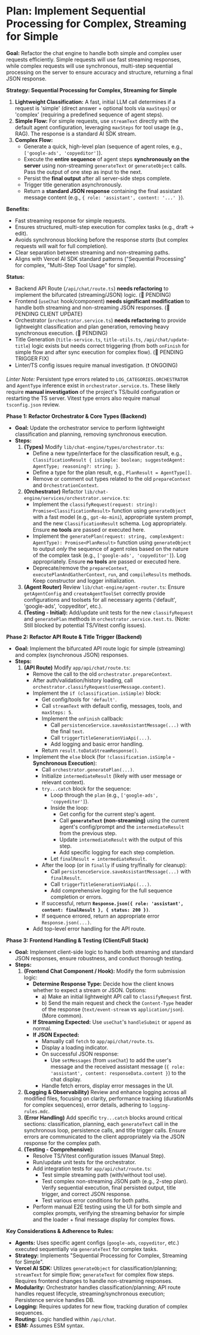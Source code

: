 # Plan: Implement Sequential Processing for Complex, Streaming for Simple

**Goal:** Refactor the chat engine to handle both simple and complex user requests efficiently. Simple requests will use fast streaming responses, while complex requests will use synchronous, multi-step sequential processing on the server to ensure accuracy and structure, returning a final JSON response.

**Strategy: Sequential Processing for Complex, Streaming for Simple**
1.  **Lightweight Classification:** A fast, initial LLM call determines if a request is 'simple' (direct answer + optional tools via `maxSteps`) or 'complex' (requiring a predefined sequence of agent steps).
2.  **Simple Flow:** For simple requests, use `streamText` directly with the default agent configuration, leveraging `maxSteps` for tool usage (e.g., RAG). The response is a standard AI SDK stream.
3.  **Complex Flow:**
    *   Generate a quick, high-level plan (sequence of agent roles, e.g., `['google-ads', 'copyeditor']`).
    *   Execute the **entire sequence** of agent steps **synchronously on the server** using non-streaming `generateText` or `generateObject` calls. Pass the output of one step as input to the next.
    *   Persist the **final output** after all server-side steps complete.
    *   Trigger title generation asynchronously.
    *   Return a **standard JSON response** containing the final assistant message content (e.g., `{ role: 'assistant', content: '...' }`).

**Benefits:**
*   Fast streaming response for simple requests.
*   Ensures structured, multi-step execution for complex tasks (e.g., draft -> edit).
*   Avoids synchronous blocking before the response *starts* (but complex requests will wait for full completion).
*   Clear separation between streaming and non-streaming paths.
*   Aligns with Vercel AI SDK standard patterns ("Sequential Processing" for complex, "Multi-Step Tool Usage" for simple).

**Status:**
*   Backend API Route (`/api/chat/route.ts`) **needs refactoring** to implement the bifurcated (streaming/JSON) logic. (🔄 PENDING)
*   Frontend (`useChat` hook/component) **needs significant modification** to handle both streaming and non-streaming JSON responses. (🔄 PENDING CLIENT UPDATE)
*   Orchestrator (`orchestrator.service.ts`) **needs refactoring** to provide lightweight classification and plan generation, removing heavy synchronous execution. (🔄 PENDING)
*   Title Generation (`title-service.ts`, `title-utils.ts`, `/api/chat/update-title`) logic exists but needs correct triggering (from both `onFinish` for simple flow and after sync execution for complex flow). (📝 PENDING TRIGGER FIX)
*   Linter/TS config issues require manual investigation. (❗ ONGOING)

*Linter Note:* Persistent type errors related to `LOG_CATEGORIES.ORCHESTRATOR` and `AgentType` inference exist in `orchestrator.service.ts`. These likely require **manual investigation** of the project's TS/build configuration or restarting the TS server. Vitest type errors also require manual `tsconfig.json` review.

**Phase 1: Refactor Orchestrator & Core Types (Backend)**

*   **Goal:** Update the orchestrator service to perform lightweight classification and planning, removing synchronous execution.
*   **Steps:**
    1.  **(Types)** Modify `lib/chat-engine/types/orchestrator.ts`:
        *   Define a new type/interface for the classification result, e.g., `ClassificationResult { isSimple: boolean; suggestedAgent: AgentType; reasoning?: string; }`.
        *   Define a type for the plan result, e.g., `PlanResult = AgentType[]`.
        *   Remove or comment out types related to the old `prepareContext` and `OrchestrationContext`.
    2.  **(Orchestrator)** Refactor `lib/chat-engine/services/orchestrator.service.ts`:
        *   Implement the `classifyRequest(request: string): Promise<ClassificationResult>` function using `generateObject` with a fast model (e.g., `gpt-4o-mini`), appropriate system prompt, and the new `ClassificationResult` schema. Log appropriately. Ensure **no tools** are passed or executed here.
        *   Implement the `generatePlan(request: string, complexAgent: AgentType): Promise<PlanResult>` function using `generateObject` to output *only* the sequence of agent roles based on the nature of the complex task (e.g., `['google-ads', 'copyeditor']`). Log appropriately. Ensure **no tools** are passed or executed here.
        *   Deprecate/remove the `prepareContext`, `executePlanAndGatherContext`, `run`, and `compileResults` methods. Keep constructor and logger initialization.
    3.  **(Agent Router)** Review `lib/chat-engine/agent-router.ts`: Ensure `getAgentConfig` and `createAgentToolSet` correctly provide configurations and toolsets for all necessary agents ('default', 'google-ads', 'copyeditor', etc.).
    4.  **(Testing - Initial):** Add/update unit tests for the new `classifyRequest` and `generatePlan` methods in `orchestrator.service.test.ts`. (Note: Still blocked by potential TS/Vitest config issues).

**Phase 2: Refactor API Route & Title Trigger (Backend)**

*   **Goal:** Implement the bifurcated API route logic for simple (streaming) and complex (synchronous JSON) responses.
*   **Steps:**
    1.  **(API Route)** Modify `app/api/chat/route.ts`:
        *   Remove the call to the old `orchestrator.prepareContext`.
        *   After auth/validation/history loading, call `orchestrator.classifyRequest(userMessage.content)`.
        *   Implement the `if (classification.isSimple)` block:
            *   Get config/tools for `'default'`.
            *   Call `streamText` with default config, messages, tools, and `maxSteps: 5`.
            *   Implement the `onFinish` callback:
                *   Call `persistenceService.saveAssistantMessage(...)` with the final `text`.
                *   Call `triggerTitleGenerationViaApi(...)`.
                *   Add logging and basic error handling.
            *   Return `result.toDataStreamResponse()`.
        *   Implement the `else` block (for `!classification.isSimple` - **Synchronous Execution**):
            *   Call `orchestrator.generatePlan(...)`.
            *   Initialize `intermediateResult` (likely with user message or relevant context).
            *   `try...catch` block for the sequence:
                *   Loop through the `plan` (e.g., `['google-ads', 'copyeditor']`).
                *   Inside the loop:
                    *   Get config for the current step's agent.
                    *   Call **`generateText` (non-streaming)** using the current agent's config/prompt and the `intermediateResult` from the previous step.
                    *   Update `intermediateResult` with the output of this step.
                    *   Add specific logging for each step completion.
                *   Let `finalResult = intermediateResult`.
            *   After the loop (or in `finally` if using try/finally for cleanup):
                *   Call `persistenceService.saveAssistantMessage(...)` with `finalResult`.
                *   Call `triggerTitleGenerationViaApi(...)`.
                *   Add comprehensive logging for the full sequence completion or errors.
            *   If successful, return **`Response.json({ role: 'assistant', content: finalResult }, { status: 200 })`**.
            *   If sequence errored, return an appropriate error `Response.json(...)`.
        *   Add top-level error handling for the API route.

**Phase 3: Frontend Handling & Testing (Client/Full Stack)**

*   **Goal:** Implement client-side logic to handle both streaming and standard JSON responses, ensure robustness, and conduct thorough testing.
*   **Steps:**
    1.  **(Frontend Chat Component / Hook):** Modify the form submission logic:
        *   **Determine Response Type:** Decide how the client knows whether to expect a stream or JSON. Options:
            *   a) Make an initial lightweight API call to `classifyRequest` first.
            *   b) Send the main request and check the `Content-Type` header of the response (`text/event-stream` vs `application/json`). (More common).
        *   **If Streaming Expected:** Use `useChat`'s `handleSubmit` or `append` as normal.
        *   **If JSON Expected:**
            *   Manually call `fetch` to `app/api/chat/route.ts`.
            *   Display a loading indicator.
            *   On successful JSON response:
                *   Use `setMessages` (from `useChat`) to add the user's message and the received assistant message (`{ role: 'assistant', content: responseData.content }`) to the chat display.
            *   Handle fetch errors, display error messages in the UI.
    2.  **(Logging & Observability)** Review and enhance logging across all modified files, focusing on clarity, performance tracking (durationMs for complex sequences), error details, adhering to `logging-rules.mdc`.
    3.  **(Error Handling)** Add specific `try...catch` blocks around critical sections: classification, planning, each `generateText` call in the synchronous loop, persistence calls, and title trigger calls. Ensure errors are communicated to the client appropriately via the JSON response for the complex path.
    4.  **(Testing - Comprehensive):**
        *   Resolve TS/Vitest configuration issues (Manual Step).
        *   Run/update unit tests for the orchestrator.
        *   Add integration tests for `app/api/chat/route.ts`:
            *   Test simple streaming path (with/without tool use).
            *   Test complex non-streaming JSON path (e.g., 2-step plan). Verify sequential execution, final persisted output, title trigger, and correct JSON response.
            *   Test various error conditions for both paths.
        *   Perform manual E2E testing using the UI for both simple and complex prompts, verifying the streaming behavior for simple and the loader + final message display for complex flows.

**Key Considerations & Adherence to Rules:**

*   **Agents:** Uses specific agent configs (`google-ads`, `copyeditor`, etc.) executed sequentially via `generateText` for complex tasks.
*   **Strategy:** Implements "Sequential Processing for Complex, Streaming for Simple".
*   **Vercel AI SDK:** Utilizes `generateObject` for classification/planning; `streamText` for simple flow; `generateText` for complex flow steps. Requires frontend changes to handle non-streaming responses.
*   **Modularity:** Orchestrator handles classification/planning; API route handles request lifecycle, streaming/synchronous execution; Persistence service handles DB.
*   **Logging:** Requires updates for new flow, tracking duration of complex sequences.
*   **Routing:** Logic handled within `/api/chat`.
*   **ESM:** Assumes ESM syntax.